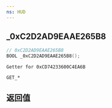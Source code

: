 ```yaml
---
ns: HUD
---
```

## _0xC2D2AD9EAAE265B8

```c
// 0xC2D2AD9EAAE265B8
BOOL _0xC2D2AD9EAAE265B8();
```

```
Getter for 0xCD74233600C4EA6B

GET_*
```

## 返回值
